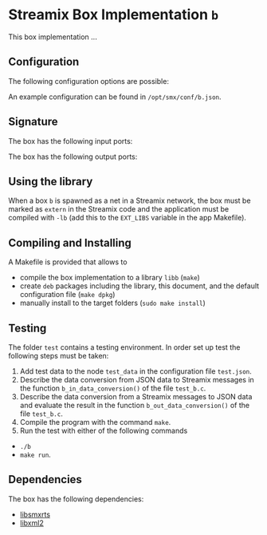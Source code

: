 # Streamix Box Implementation `b`

This box implementation ...

## Configuration

The following configuration options are possible:

An example configuration can be found in `/opt/smx/conf/b.json`.

## Signature

The box has the following input ports:

The box has the following output ports:

## Using the library

When a box `b` is spawned as a net in a Streamix network, the box must
be marked as `extern` in the Streamix code and the application must be compiled
with `-lb` (add this to the `EXT_LIBS` variable in the app Makefile).

## Compiling and Installing

A Makefile is provided that allows to
 - compile the box implementation to a library `libb` (`make`)
 - create `deb` packages including the library, this document, and the default configuration file (`make dpkg`)
 - manually install to the target folders (`sudo make install`)

## Testing

The folder `test` contains a testing environment.
In order set up test the following steps must be taken:
 1. Add test data to the node `test_data` in the configuration file `test.json`.
 2. Describe the data conversion from JSON data to Streamix messages in the function `b_in_data_conversion()` of the file `test_b.c`.
 3. Describe the data conversion from a Streamix messages to JSON data and evaluate the result in the function `b_out_data_conversion()` of the file `test_b.c`.
 4. Compile the program with the command `make`.
 5. Run the test with either of the following commands
   - `./b`
   - `make run`.

## Dependencies

The box has the following dependencies:
 - [libsmxrts](https://github.com/moiri/streamix-rts)
 - [libxml2](http://xmlsoft.org/)
